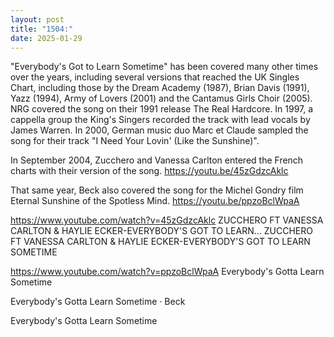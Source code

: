 ```yaml
---
layout: post
title: "1504:"
date: 2025-01-29
---
```


"Everybody's Got to Learn Sometime" has been covered many other times over the years, including several versions that reached the UK Singles Chart, including those by the Dream Academy (1987), Brian Davis (1991), Yazz (1994), Army of Lovers (2001) and the Cantamus Girls Choir (2005). NRG covered the song on their 1991 release The Real Hardcore. In 1997, a cappella group the King's Singers recorded the track with lead vocals by James Warren. In 2000, German music duo Marc et Claude sampled the song for their track "I Need Your Lovin' (Like the Sunshine)".

In September 2004, Zucchero and Vanessa Carlton entered the French charts with their version of the song.
https://youtu.be/45zGdzcAklc

That same year, Beck also covered the song for the Michel Gondry film Eternal Sunshine of the Spotless Mind.
https://youtu.be/ppzoBclWpaA

https://www.youtube.com/watch?v=45zGdzcAklc
ZUCCHERO FT VANESSA CARLTON & HAYLIE ECKER-EVERYBODY'S GOT TO LEARN...
ZUCCHERO FT VANESSA CARLTON & HAYLIE ECKER-EVERYBODY'S GOT TO LEARN SOMETIME

https://www.youtube.com/watch?v=ppzoBclWpaA
Everybody's Gotta Learn Sometime

Everybody's Gotta Learn Sometime · Beck

Everybody's Gotta Learn Sometime
